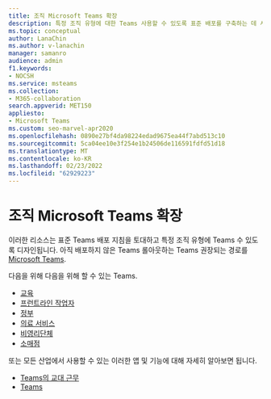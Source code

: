 ```yaml
---
title: 조직 Microsoft Teams 확장
description: 특정 조직 유형에 대한 Teams 사용할 수 있도록 표준 배포를 구축하는 데 사용할 수 있는 리소스에 대해 Teams 설명합니다.
ms.topic: conceptual
author: LanaChin
ms.author: v-lanachin
manager: samanro
audience: admin
f1.keywords:
- NOCSH
ms.service: msteams
ms.collection:
- M365-collaboration
search.appverid: MET150
appliesto:
- Microsoft Teams
ms.custom: seo-marvel-apr2020
ms.openlocfilehash: 0890e27bf4da98224edad9675ea44f7abd513c10
ms.sourcegitcommit: 5ca04ee10e3f254e1b24506de116591fdfd51d18
ms.translationtype: MT
ms.contentlocale: ko-KR
ms.lasthandoff: 02/23/2022
ms.locfileid: "62929223"
---
```

# <a name="expand-microsoft-teams-across-your-organization"></a>조직 Microsoft Teams 확장

이러한 리소스는 표준 Teams 배포 지침을 토대하고 특정 조직 유형에 Teams 수 있도록 디자인됩니다. 아직 배포하지 않은 Teams 롤아웃하는 Teams 권장되는 경로를 [Microsoft Teams](../deploy-overview.md).

다음을 위해 다음을 위해 할 수 있는 Teams.

- [교육](./teams-for-education-landing-page.md)
- [프런트라인 작업자](../flw-landing-page.md)
- [정부](./teams-for-government-landing-page.md)
- [의료 서비스](./teams-for-healthcare-landing-page.md)
- [비영리단체](./teams-for-nonprofit-landing-page.md)
- [소매점](./teams-for-retail-landing-page.md)

또는 모든 산업에서 사용할 수 있는 이러한 앱 및 기능에 대해 자세히 알아보면 됩니다.

- [Teams의 교대 근무](./shifts-for-teams-landing-page.md)
- [Teams](../bookings-app-admin.md)